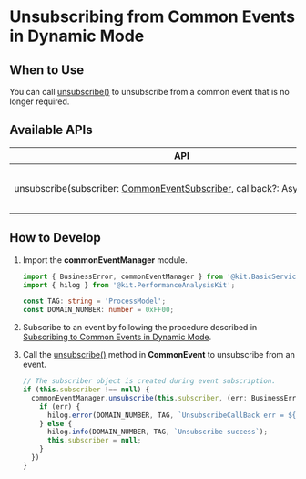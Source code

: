# Unsubscribing from Common Events in Dynamic Mode


## When to Use

You can call [unsubscribe()](../../reference/apis-basic-services-kit/js-apis-commonEventManager.md#commoneventmanagerunsubscribe) to unsubscribe from a common event that is no longer required.


## Available APIs

| API| Description|
| -------- | -------- |
| unsubscribe(subscriber:&nbsp;[CommonEventSubscriber](../../reference/apis-basic-services-kit/js-apis-inner-commonEvent-commonEventSubscriber.md#commoneventsubscriber),&nbsp;callback?:&nbsp;AsyncCallback) | Unsubscribes from a common event.|


## How to Develop

1. Import the **commonEventManager** module.
   
   ```ts
   import { BusinessError, commonEventManager } from '@kit.BasicServicesKit';
   import { hilog } from '@kit.PerformanceAnalysisKit';

   const TAG: string = 'ProcessModel';
   const DOMAIN_NUMBER: number = 0xFF00;
   ```

2. Subscribe to an event by following the procedure described in [Subscribing to Common Events in Dynamic Mode](common-event-subscription.md).

3. Call the [unsubscribe()](../../reference/apis-basic-services-kit/js-apis-commonEventManager.md#commoneventmanagerunsubscribe) method in **CommonEvent** to unsubscribe from an event.
   
   ```ts
   // The subscriber object is created during event subscription.
   if (this.subscriber !== null) {
     commonEventManager.unsubscribe(this.subscriber, (err: BusinessError) => {
       if (err) {
         hilog.error(DOMAIN_NUMBER, TAG, `UnsubscribeCallBack err = ${JSON.stringify(err)}`);
       } else {
         hilog.info(DOMAIN_NUMBER, TAG, `Unsubscribe success`);
         this.subscriber = null;
       }
     })
   }
   ```
